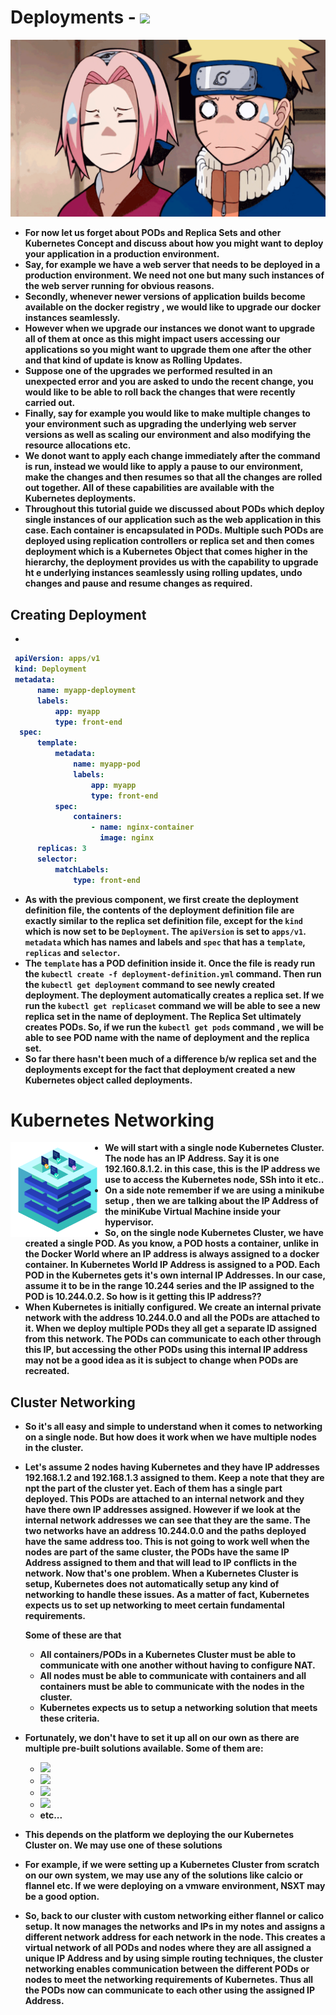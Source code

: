 <p align="justify">
<strong>

# Deployments - <img src="https://img.shields.io/badge/Kubernetes-326CE5?style=for-the-badge&logo=Kubernetes&logoColor=white">

<img src="https://github.com/amandewatnitrr/kubernetes-tutorial/blob/master/imgs/tumblr_85b9b86937506df32e63831251a8fab5_2532cbc5_1280.gif">

<br>

- For now let us forget about PODs and Replica Sets and other Kubernetes Concept and discuss about how you might want to deploy  your application  in a production environment.
- Say, for example we have a web server that needs to be deployed in a production environment. We need not one but many such instances of the web server running for obvious reasons.
- Secondly, whenever newer versions of application builds become available on the docker registry , we would like to upgrade our docker instances seamlessly.
- However when we upgrade our instances we donot want to upgrade all of them at once as this might impact users accessing our applications so you might want to upgrade them one after the other and that kind of update is know as Rolling Updates.
- Suppose one of the upgrades we performed resulted in an unexpected error and you are asked to undo the recent change, you would like to be able to roll back the changes that were recently carried out.
- Finally, say for example you would like to make multiple changes to your environment such as upgrading the underlying web server versions as well as scaling our environment and also modifying the resource allocations etc.
- We donot want to apply each change immediately after the command is run, instead we would like to apply a pause to our environment, make the changes and then resumes so that all the changes are rolled out together. All of these capabilities are available with the Kubernetes deployments.
- Throughout this tutorial guide we discussed about PODs which deploy single instances of our application such as the web application in this case. Each container is encapsulated in PODs. Multiple such PODs are deployed using replication controllers or replica set and then comes deployment which is a Kubernetes Object that comes higher in the hierarchy, the deployment provides us with the capability to upgrade ht e underlying instances seamlessly using rolling updates, undo changes and pause and resume changes as required.

## Creating Deployment

-

  ```YAML
   apiVersion: apps/v1
   kind: Deployment
   metadata:
        name: myapp-deployment
        labels:
            app: myapp
            type: front-end
    spec:
        template:
            metadata:
                name: myapp-pod
                labels:
                    app: myapp
                    type: front-end
            spec:
                containers:
                    - name: nginx-container
                      image: nginx
        replicas: 3
        selector:
            matchLabels:
                type: front-end

  ```

- As with the previous component, we first create the deployment definition file, the contents of the deployment definition file are exactly similar to the replica set definition file, except for the `kind` which is now set to be `Deployment`. The `apiVersion` is set to `apps/v1`. `metadata` which has names and labels and `spec` that has a `template`, `replicas` and `selector`.
- The `template` has a POD definition inside it. Once the file is ready run the `kubectl create -f deployment-definition.yml` command. Then run the `kubectl get deployment` command to see newly created deployment. The deployment automatically creates a replica set. If we run the `kubectl get replicaset` command we will be able to see a new replica set in the name of deployment. The Replica Set ultimately creates PODs. So, if we run the `kubectl get pods` command , we will be able to see POD name with the name of deployment and the replica set.
- So far there hasn't been much of a difference b/w replica set and the deployments except for the fact that deployment created a new Kubernetes object called deployments.

# Kubernetes Networking

<img width="30%" height="30%" align="left" src="https://github.com/amandewatnitrr/kubernetes-tutorial/blob/master/imgs/Kubernetes_Cluster_in_Minutes-1.png">

- We will start with a single node Kubernetes Cluster. The node has an IP Address. Say it is one 192.160.8.1.2. in this case, this is the IP address we use to access the Kubernetes node, SSh into it etc..
- On a side note remember if we are using a minikube setup , then we are talking about the IP Address of the miniKube Virtual Machine inside your hypervisor.
- So, on the single node Kubernetes Cluster, we have created a single POD. As you know, a POD hosts a container, unlike in the Docker World where an IP address is always assigned to a docker container. In Kubernetes World IP Address is assigned to a POD. Each POD in the Kubernetes gets it's own internal IP Addresses. In our case, assume it to be in the range 10.244 series and the IP assigned to the POD is 10.244.0.2. So how is it getting this IP address??
- When Kubernetes is initially configured. We create an internal private network with the address 10.244.0.0 and all the PODs are attached to it. When we deploy multiple PODs they all get a separate ID assigned from this network. The PODs can communicate to each other through this IP, but accessing the other PODs using this internal IP address may not be a good idea as it is subject to change when PODs are recreated.

## Cluster Networking

- So it's all easy and simple to understand when it comes to networking on a single node. But how does it work when we have multiple nodes in the cluster.
- Let's assume 2 nodes having Kubernetes and they have IP addresses 192.168.1.2 and 192.168.1.3 assigned to them. Keep a note that they are npt the part of the cluster yet. Each of them has a single part deployed. This PODs are attached to an internal network and they have there own IP addresses assigned. However if we look at the internal network addresses we can see that they are the same. The two networks have an address 10.244.0.0 and the paths deployed have the same address too. This is not going to work well when the nodes are part of the same cluster, the PODs have the same IP Address assigned to them and that will lead to IP conflicts in the network. Now that's one problem. When a Kubernetes Cluster is setup, Kubernetes does not automatically setup any kind of networking to handle these issues. As a matter of fact, Kubernetes expects us to set up networking to meet certain fundamental requirements.

  Some of these are that

  - All containers/PODs in a Kubernetes Cluster must be able to communicate with one another without having to configure NAT.
  - All nodes must be able to communicate with containers and all containers must be able to communicate with the nodes in the cluster.
  - Kubernetes expects us to setup a networking solution that meets these criteria.

- Fortunately, we don't have to set it up all on our own as there are multiple pre-built solutions available. Some of them are:

  - <img src="https://img.shields.io/badge/cisco-1BA0D7?style=plastic&logo=cisco&logoColor=white">
  - <img src="https://img.shields.io/badge/cilium-F8C517?style=plastic&logo=cilium&logoColor=white">
  - <img src="https://img.shields.io/badge/NZXT-000000?style=plastic&logo=NZXT&logoColor=white">
  - <img src="https://img.shields.io/badge/vmware-607078?style=plastic&logo=vmware&logoColor=white">
  - etc...

- This depends on the platform we deploying the our Kubernetes Cluster on. We may use one of these solutions 
- For example, if we were setting up a Kubernetes Cluster from scratch on our own system, we may use any of the solutions like calcio or flannel etc. If we were deploying on a vmware environment, NSXT may be a good option.

- So, back to our cluster with custom networking either flannel or calico setup. It now manages the networks and IPs in my notes and assigns a different network address for each network in the node. This creates a virtual network of all PODs and nodes where they are all assigned a unique IP Address and by using simple routing techniques, the cluster networking enables communication between the different PODs or nodes to meet the networking requirements of Kubernetes. Thus all the PODs now can communicate to each other using the assigned IP Address.


</strong>
</p>
